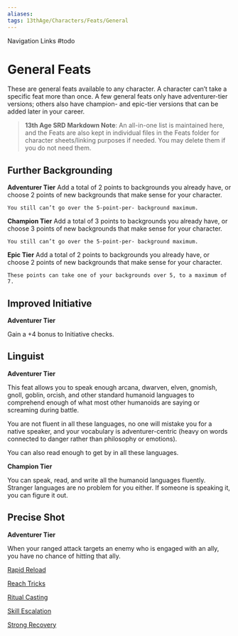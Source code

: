 ```yaml
---
aliases: 
tags: 13thAge/Characters/Feats/General
---
```


Navigation Links
#todo 

# General Feats

These are general feats available to any character. A character can’t take a specific feat more than once. A few general feats only have adventurer-tier versions; others also have champion- and epic-tier versions that can be added later in your career.

> __13th Age SRD Markdown Note__: An all-in-one list is maintained here, and the Feats are also kept in individual files in the Feats folder for character sheets/linking purposes if needed. You may delete them if you do not need them. 

## Further Backgrounding

__Adventurer Tier__
Add a total of 2 points to backgrounds you already have, or choose 2 points of new backgrounds that make sense for your character. 

`You still can’t go over the 5-point-per- background maximum.`

__Champion Tier__
Add a total of 3 points to backgrounds you already have, or choose 3 points of new backgrounds that make sense for your character. 

`You still can’t go over the 5-point-per- background maximum.`

__Epic Tier__
Add a total of 2 points to backgrounds you already have, or choose 2 points of new backgrounds that make sense for your character. 

`These points can take one of your backgrounds over 5, to a maximum of 7.`


## Improved Initiative

__Adventurer Tier__

Gain a +4 bonus to Initiative checks.


## Linguist

__Adventurer Tier__

This feat allows you to speak enough arcana, dwarven, elven, gnomish, gnoll, goblin, orcish, and other standard humanoid languages to comprehend enough of what most other humanoids are saying or screaming during battle. 

You are not fluent in all these languages, no one will mistake you for a native speaker, and your vocabulary is adventurer-centric (heavy on words connected to danger rather than philosophy or emotions).

You can also read enough to get by in all these languages.

__Champion Tier__

You can speak, read, and write all the humanoid languages fluently. Stranger languages are no problem for you either. If someone is speaking it, you can figure it out.

## Precise Shot

__Adventurer Tier__

When your ranged attack targets an enemy who is engaged with an ally, you have no chance of hitting that ally.


[Rapid Reload](Feats/Rapid%20Reload.md)

[Reach Tricks](Feats/Reach%20Tricks.md)

[Ritual Casting](Feats/Ritual%20Casting.md)


[Skill Escalation](Feats/Skill%20Escalation.md)

[Strong Recovery](Feats/Strong%20Recovery.md)